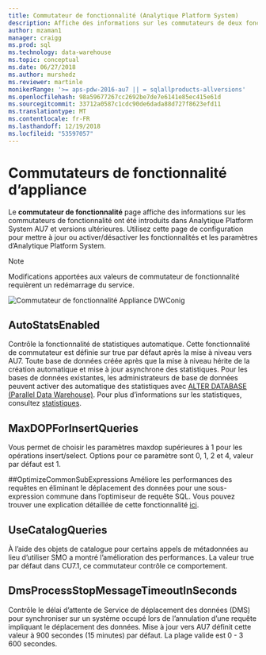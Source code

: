 ```yaml
---
title: Commutateur de fonctionnalité (Analytique Platform System)
description: Affiche des informations sur les commutateurs de deux fonctionnalité qui sont introduites dans AU7 de système de plateforme Analytique.
author: mzaman1
manager: craigg
ms.prod: sql
ms.technology: data-warehouse
ms.topic: conceptual
ms.date: 06/27/2018
ms.author: murshedz
ms.reviewer: martinle
monikerRange: '>= aps-pdw-2016-au7 || = sqlallproducts-allversions'
ms.openlocfilehash: 98a59677267cc2692be7de7e6141e85ec415e61d
ms.sourcegitcommit: 33712a0587c1cdc90de6dada88d727f8623efd11
ms.translationtype: MT
ms.contentlocale: fr-FR
ms.lasthandoff: 12/19/2018
ms.locfileid: "53597057"
---
```

# <a name="appliance-feature-switches"></a>Commutateurs de fonctionnalité d’appliance
Le **commutateur de fonctionnalité** page affiche des informations sur les commutateurs de fonctionnalité ont été introduits dans Analytique Platform System AU7 et versions ultérieures. Utilisez cette page de configuration pour mettre à jour ou activer/désactiver les fonctionnalités et les paramètres d’Analytique Platform System. 

> [!NOTE]
> Modifications apportées aux valeurs de commutateur de fonctionnalité requièrent un redémarrage du service.

![Commutateur de fonctionnalité Appliance DWConig](media/feature-switch/SQL_Server_PDW_DWConfig_feature_switch.png "DWConig Appliance fonctionnalité commutateur") 

## <a name="autostatsenabled"></a>AutoStatsEnabled
Contrôle la fonctionnalité de statistiques automatique. Cette fonctionnalité de commutateur est définie sur true par défaut après la mise à niveau vers AU7. Toute base de données créée après que la mise à niveau hérite de la création automatique et mise à jour asynchrone des statistiques. Pour les bases de données existantes, les administrateurs de base de données peuvent activer des automatique des statistiques avec [ALTER DATABASE (Parallel Data Warehouse)](../t-sql/statements/alter-database-transact-sql.md?tabs=sqlpdw). Pour plus d’informations sur les statistiques, consultez [statistiques](../relational-databases/statistics/statistics.md).

## <a name="maxdopforinsertqueries"></a>MaxDOPForInsertQueries
Vous permet de choisir les paramètres maxdop supérieures à 1 pour les opérations insert/select. Options pour ce paramètre sont 0, 1, 2 et 4, valeur par défaut est 1.

##<a name="optimizecommonsubexpressions"></a>OptimizeCommonSubExpressions
Améliore les performances des requêtes en éliminant le déplacement des données pour une sous-expression commune dans l’optimiseur de requête SQL. Vous pouvez trouver une explication détaillée de cette fonctionnalité [ici](common-sub-expression-elimination.md).

## <a name="usecatalogqueries"></a>UseCatalogQueries
À l’aide des objets de catalogue pour certains appels de métadonnées au lieu d’utiliser SMO a montré l’amélioration des performances. La valeur true par défaut dans CU7.1, ce commutateur contrôle ce comportement. 

## <a name="dmsprocessstopmessagetimeoutinseconds"></a>DmsProcessStopMessageTimeoutInSeconds
Contrôle le délai d’attente de Service de déplacement des données (DMS) pour synchroniser sur un système occupé lors de l’annulation d’une requête impliquant le déplacement des données. Mise à jour vers AU7 définit cette valeur à 900 secondes (15 minutes) par défaut. La plage valide est 0 - 3 600 secondes.
